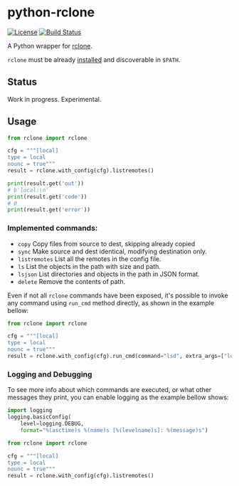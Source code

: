 <!--
#
# Licensed to the Apache Software Foundation (ASF) under one or more
# contributor license agreements.  See the NOTICE file distributed with
# this work for additional information regarding copyright ownership.
# The ASF licenses this file to You under the Apache License, Version 2.0
# (the "License"); you may not use this file except in compliance with
# the License.  You may obtain a copy of the License at
#
#     http://www.apache.org/licenses/LICENSE-2.0
#
# Unless required by applicable law or agreed to in writing, software
# distributed under the License is distributed on an "AS IS" BASIS,
# WITHOUT WARRANTIES OR CONDITIONS OF ANY KIND, either express or implied.
# See the License for the specific language governing permissions and
# limitations under the License.
#
-->

# python-rclone

[![License](https://img.shields.io/badge/license-Apache--2.0-blue.svg)](http://www.apache.org/licenses/LICENSE-2.0)
[![Build Status](https://travis-ci.org/ddragosd/python-rclone.svg?branch=master)](https://travis-ci.org/ddragosd/python-rclone)

A Python wrapper for [rclone](https://rclone.org/).

`rclone` must be already [installed](https://rclone.org/install/) and discoverable in `$PATH`. 

## Status
Work in progress. Experimental.

## Usage

```python
from rclone import rclone

cfg = """[local]
type = local
nounc = true"""
result = rclone.with_config(cfg).listremotes()

print(result.get('out'))
# b'local:\n'
print(result.get('code'))
# 0
print(result.get('error'))
```

###  Implemented commands:

* `copy`            Copy files from source to dest, skipping already copied
* `sync`            Make source and dest identical, modifying destination only.
* `listremotes`     List all the remotes in the config file.
* `ls`              List the objects in the path with size and path.
* `lsjson`          List directories and objects in the path in JSON format.
* `delete`          Remove the contents of path.

Even if not all `rclone` commands have been exposed, it's possible to invoke any command using `run_cmd` method directly, as shown in the example bellow:

```python
from rclone import rclone

cfg = """[local]
type = local
nounc = true"""
result = rclone.with_config(cfg).run_cmd(command="lsd", extra_args=["local:/tmp", "-v", "--dry-run"])
```

### Logging and Debugging

To see more info about which commands are executed, or what other messages they print, you can enable logging as the example bellow shows: 

```python
import logging
logging.basicConfig(
    level=logging.DEBUG,
    format="%(asctime)s %(name)s [%(levelname)s]: %(message)s")

from rclone import rclone

cfg = """[local]
type = local
nounc = true"""
result = rclone.with_config(cfg).listremotes()
```
